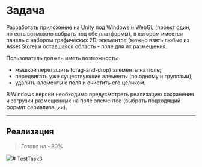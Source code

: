 # Задача
Разработать приложение на Unity под Windows и WebGL (проект один, но есть возможно собрать под обе платформы), в котором имеется панель с набором графических 2D-элементов (можно взять любые из Asset Store) и оставшаяся область - поле для их размещения.

Пользователь должен иметь возможность:

- мышкой перетащить (drag-and-drop) элементы на поле;
- передвигать уже существующие элементы (по одному и группами);
- удалить элементы с поля и очистить его целиком.

В Windows версии необходимо предусмотреть реализацию сохранения и загрузки размещенных на поле элементов (выбрать подходящий формат сериализации).

----

## Реализация
> Готово на ~80%

![](https://imgur.com/D0aiXq2.gif)# TestTask3